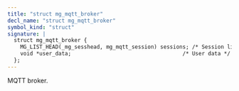 ```yaml
---
title: "struct mg_mqtt_broker"
decl_name: "struct mg_mqtt_broker"
symbol_kind: "struct"
signature: |
  struct mg_mqtt_broker {
    MG_LIST_HEAD(_mg_sesshead, mg_mqtt_session) sessions; /* Session list */
    void *user_data;                                   /* User data */
  };
---
```


MQTT broker. 

